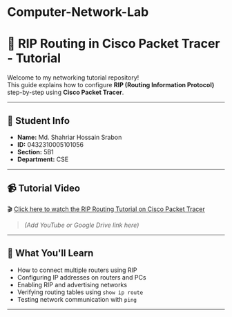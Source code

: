 # Computer-Network-Lab 
# 🚀 RIP Routing in Cisco Packet Tracer - Tutorial

Welcome to my networking tutorial repository!  
This guide explains how to configure **RIP (Routing Information Protocol)** step-by-step using **Cisco Packet Tracer**.

---

## 👤 Student Info

- **Name:** Md. Shahriar Hossain Srabon  
- **ID:** 0432310005101056  
- **Section:** 5B1  
- **Department:** CSE  

---

## 📹 Tutorial Video

🎬 [Click here to watch the RIP Routing Tutorial on Cisco Packet Tracer](#)  
> *(Add YouTube or Google Drive link here)*

---

## 🔧 What You'll Learn

- How to connect multiple routers using RIP
- Configuring IP addresses on routers and PCs
- Enabling RIP and advertising networks
- Verifying routing tables using `show ip route`
- Testing network communication with `ping`

---
